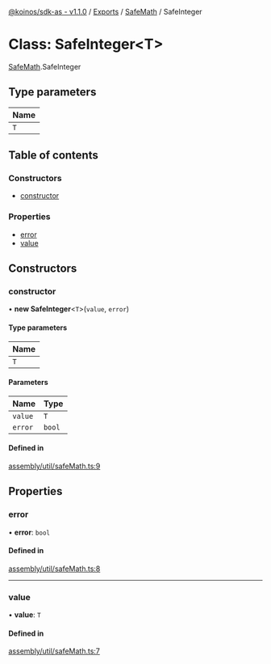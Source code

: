 [@koinos/sdk-as - v1.1.0](../README.md) / [Exports](../modules.md) / [SafeMath](../modules/SafeMath.md) / SafeInteger

# Class: SafeInteger<T\>

[SafeMath](../modules/SafeMath.md).SafeInteger

## Type parameters

| Name |
| :------ |
| `T` |

## Table of contents

### Constructors

- [constructor](SafeMath.SafeInteger.md#constructor)

### Properties

- [error](SafeMath.SafeInteger.md#error)
- [value](SafeMath.SafeInteger.md#value)

## Constructors

### constructor

• **new SafeInteger**<`T`\>(`value`, `error`)

#### Type parameters

| Name |
| :------ |
| `T` |

#### Parameters

| Name | Type |
| :------ | :------ |
| `value` | `T` |
| `error` | `bool` |

#### Defined in

[assembly/util/safeMath.ts:9](https://github.com/koinos/koinos-sdk-as/blob/0d26a97/assembly/util/safeMath.ts#L9)

## Properties

### error

• **error**: `bool`

#### Defined in

[assembly/util/safeMath.ts:8](https://github.com/koinos/koinos-sdk-as/blob/0d26a97/assembly/util/safeMath.ts#L8)

___

### value

• **value**: `T`

#### Defined in

[assembly/util/safeMath.ts:7](https://github.com/koinos/koinos-sdk-as/blob/0d26a97/assembly/util/safeMath.ts#L7)
